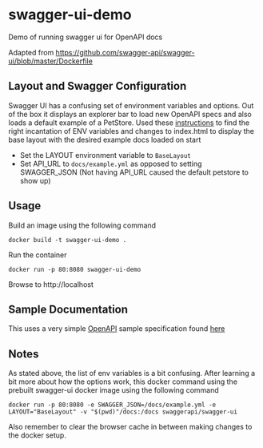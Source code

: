 # swagger-ui-demo
Demo of running swagger ui for OpenAPI docs

Adapted from https://github.com/swagger-api/swagger-ui/blob/master/Dockerfile

## Layout and Swagger Configuration

Swagger UI has a confusing set of environment variables and options. Out of the box it displays an explorer bar to load new OpenAPI specs and also loads a default example of a PetStore. Used these [instructions](https://github.com/swagger-api/swagger-ui/blob/212396f24d0d0f072d06c6af71087d6fddef9134/README.md#topbar-plugin) to find the right incantation of ENV variables and changes to index.html to display the base layout with the desired example docs loaded on start

* Set the LAYOUT environment variable to `BaseLayout`
* Set API_URL to `docs/example.yml` as opposed to setting SWAGGER_JSON (Not having API_URL caused the default petstore to show up)

## Usage

Build an image using the following command
```
docker build -t swagger-ui-demo .
```

Run the container
```
docker run -p 80:8080 swagger-ui-demo
```

Browse to http://localhost

## Sample Documentation

This uses a very simple [OpenAPI](https://swagger.io/specification/) sample specification found [here](https://swagger.io/docs/specification/basic-structure/)

## Notes

As stated above, the list of env variables is a bit confusing. After learning a bit more about how the options work, this docker command using the prebuilt swagger-ui docker image using the following command

```
docker run -p 80:8080 -e SWAGGER_JSON=/docs/example.yml -e LAYOUT="BaseLayout" -v "$(pwd)"/docs:/docs swaggerapi/swagger-ui
```

Also remember to clear the browser cache in between making changes to the docker setup.
